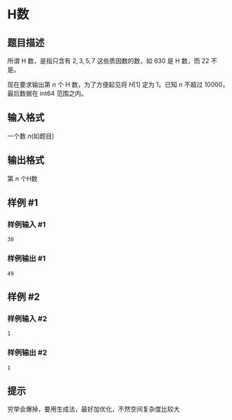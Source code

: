 # H数

## 题目描述

所谓 H 数，是指只含有 $2,3,5,7$ 这些质因数的数，如 $630$ 是 H 数，而 $22$ 不是。

现在要求输出第 $n$ 个 H 数，为了方便起见将 $H[1]$ 定为 $1$。已知 $n$ 不超过 $10000$，最后数据在 int64 范围之内。


## 输入格式

一个数 $n$(如题目)


## 输出格式

第 $n$ 个H数


## 样例 #1

### 样例输入 #1
```
30
```

### 样例输出 #1

```
49
```

## 样例 #2

### 样例输入 #2
```
1
```

### 样例输出 #2

```
1
```

## 提示

穷举会爆掉，要用生成法，最好加优化，不然空间复杂度比较大

